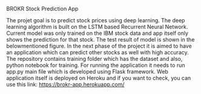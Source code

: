 BROKR Stock Prediction App

The projet goal is to predict stock prices using deep learning. The deep learning algorithm is built on the LSTM based Recurrent Neural Network. Current model was only trained on the IBM stock data and app itself only shows the prediction for that stock. The test result of model is shown in the belowmentioned figure. In the next phase of the project it is aimed to have an application which can predict other stocks as well with high accuracy.
The repository contains training folder which has the dataset and also, python notebook for training. 
For running the application it needs to run app.py main file which is developed using Flask framework.
Web application itself is deployed on Heroku and if you want to check, you can use this link: https://brokr-app.herokuapp.com/
